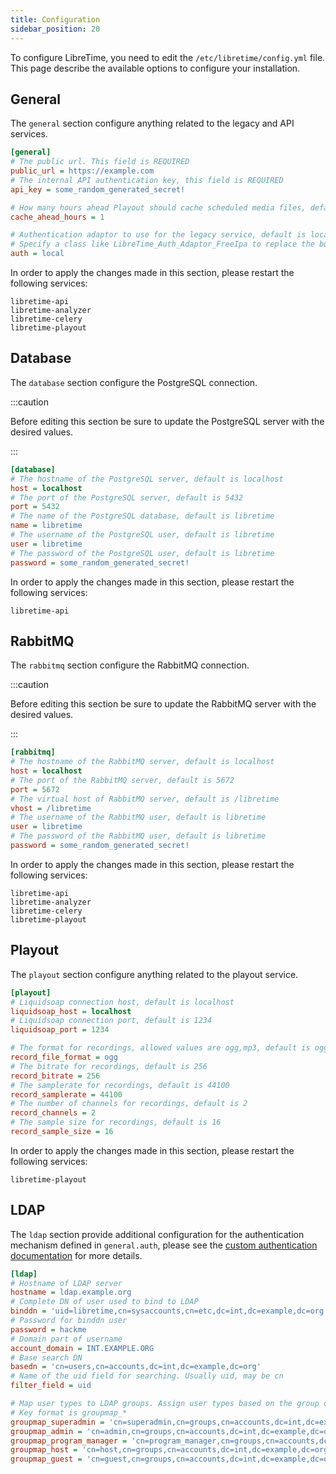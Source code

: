 ```yaml
---
title: Configuration
sidebar_position: 20
---
```


To configure LibreTime, you need to edit the `/etc/libretime/config.yml` file. This page describe the available options to configure your installation.

## General

The `general` section configure anything related to the legacy and API services.

```ini
[general]
# The public url. This field is REQUIRED
public_url = https://example.com
# The internal API authentication key, this field is REQUIRED
api_key = some_random_generated_secret!

# How many hours ahead Playout should cache scheduled media files, default is 1
cache_ahead_hours = 1

# Authentication adaptor to use for the legacy service, default is local
# Specify a class like LibreTime_Auth_Adaptor_FreeIpa to replace the built-in adaptor
auth = local
```

In order to apply the changes made in this section, please restart the following services:

```
libretime-api
libretime-analyzer
libretime-celery
libretime-playout
```

## Database

The `database` section configure the PostgreSQL connection.

:::caution

<!-- TODO: Add link to a guide on how to edit such values -->

Before editing this section be sure to update the PostgreSQL server with the desired values.

:::

```ini
[database]
# The hostname of the PostgreSQL server, default is localhost
host = localhost
# The port of the PostgreSQL server, default is 5432
port = 5432
# The name of the PostgreSQL database, default is libretime
name = libretime
# The username of the PostgreSQL user, default is libretime
user = libretime
# The password of the PostgreSQL user, default is libretime
password = some_random_generated_secret!
```

In order to apply the changes made in this section, please restart the following services:

```
libretime-api
```

## RabbitMQ

The `rabbitmq` section configure the RabbitMQ connection.

:::caution

<!-- TODO: Add link to a guide on how to edit such values -->

Before editing this section be sure to update the RabbitMQ server with the desired values.

:::

```ini
[rabbitmq]
# The hostname of the RabbitMQ server, default is localhost
host = localhost
# The port of the RabbitMQ server, default is 5672
port = 5672
# The virtual host of RabbitMQ server, default is /libretime
vhost = /libretime
# The username of the RabbitMQ user, default is libretime
user = libretime
# The password of the RabbitMQ user, default is libretime
password = some_random_generated_secret!
```

In order to apply the changes made in this section, please restart the following services:

```
libretime-api
libretime-analyzer
libretime-celery
libretime-playout
```

## Playout

The `playout` section configure anything related to the playout service.

```ini
[playout]
# Liquidsoap connection host, default is localhost
liquidsoap_host = localhost
# Liquidsoap connection port, default is 1234
liquidsoap_port = 1234

# The format for recordings, allowed values are ogg,mp3, default is ogg
record_file_format = ogg
# The bitrate for recordings, default is 256
record_bitrate = 256
# The samplerate for recordings, default is 44100
record_samplerate = 44100
# The number of channels for recordings, default is 2
record_channels = 2
# The sample size for recordings, default is 16
record_sample_size = 16
```

In order to apply the changes made in this section, please restart the following services:

```
libretime-playout
```

## LDAP

The `ldap` section provide additional configuration for the authentication mechanism defined in `general.auth`, please see the [custom authentication documentation](../custom-authentication.md) for more details.

```ini
[ldap]
# Hostname of LDAP server
hostname = ldap.example.org
# Complete DN of user used to bind to LDAP
binddn = 'uid=libretime,cn=sysaccounts,cn=etc,dc=int,dc=example,dc=org'
# Password for binddn user
password = hackme
# Domain part of username
account_domain = INT.EXAMPLE.ORG
# Base search DN
basedn = 'cn=users,cn=accounts,dc=int,dc=example,dc=org'
# Name of the uid field for searching. Usually uid, may be cn
filter_field = uid

# Map user types to LDAP groups. Assign user types based on the group of a given user
# Key format is groupmap_*
groupmap_superadmin = 'cn=superadmin,cn=groups,cn=accounts,dc=int,dc=example,dc=org'
groupmap_admin = 'cn=admin,cn=groups,cn=accounts,dc=int,dc=example,dc=org'
groupmap_program_manager = 'cn=program_manager,cn=groups,cn=accounts,dc=int,dc=example,dc=org'
groupmap_host = 'cn=host,cn=groups,cn=accounts,dc=int,dc=example,dc=org'
groupmap_guest = 'cn=guest,cn=groups,cn=accounts,dc=int,dc=example,dc=org'
```
